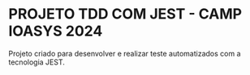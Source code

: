 
# PROJETO TDD COM JEST - CAMP IOASYS 2024 

Projeto criado para desenvolver e realizar teste automatizados com a tecnologia JEST.